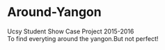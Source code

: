 # Around-Yangon
Ucsy Student Show Case Project 2015-2016                                                                                                
To find everyting around the yangon.But not perfect!
